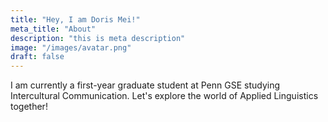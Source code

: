 ```yaml
---
title: "Hey, I am Doris Mei!"
meta_title: "About"
description: "this is meta description"
image: "/images/avatar.png"
draft: false
---
```


I am currently a first-year graduate student at Penn GSE studying Intercultural Communication.
Let's explore the world of Applied Linguistics together!
